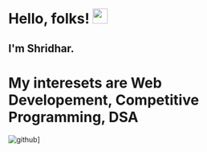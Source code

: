 # Hello, folks! <img src="https://raw.githubusercontent.com/MartinHeinz/MartinHeinz/master/wave.gif" width="30px">

## I'm Shridhar.
# My interesets are Web Developement, Competitive Programming, DSA
![github](https://img.shields.io/badge/GitHub-000000?style=for-the-badge&logo=GitHub&logoColor=white)]
